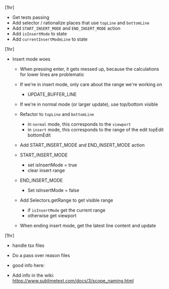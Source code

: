 [1hr]
- Get tests passing
- Add selector / rationalize places that use `topLine` and `bottomLine`
- Add `START_INSERT_MODE` and `END_INSERT_MODE` action
- Add `isInsertMode` to state
- Add `currentInsertModeLine` to state

[1hr]
- Insert mode woes
    - When pressing enter, it gets messed up, because the calculations for lower lines are problematic
    - If we're in insert mode, only care about the range we're working on
        - UPDATE_BUFFER_LINE
    - If we're in normal mode (or larger update), use top/bottom visible

    - Refactor to `topLine` and `bottomLine`
        - in `normal` mode, this corresponds to the `viewport`
        - in `insert` mode, this corresponds to the range of the edit
            topEdit
            bottomEdit

    - Add START_INSERT_MODE and END_INSERT_MODE action
    - START_INSERT_MODE
        - set isInsertMode = true
        - clear insert range
    - END_INSERT_MODE
        - Set isInsertMode = false

    - Add Selectors.getRange to get visible range
        - if `isInsertMode` get the current range
        - otherwise get viewport

    - When ending insert mode, get the latest line content and update

[1hr]
- handle tsx files

- Do a pass over reason files

- good info here:

- Add info in the wiki:
    https://www.sublimetext.com/docs/3/scope_naming.html
